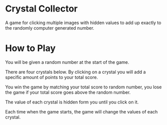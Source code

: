 # Crystal Collector
A game for clicking multiple images with hidden values to add up exactly to the randomly computer generated number.

# How to Play
You will be given a random number at the start of the game.

There are four crystals below. By clicking on a crystal you will add a specific amount of points to your total score.

You win the game by matching your total score to random number, you lose the game if your total score goes above the random number.

The value of each crystal is hidden form you until you click on it.

Each time when the game starts, the game will change the values of each crystal.